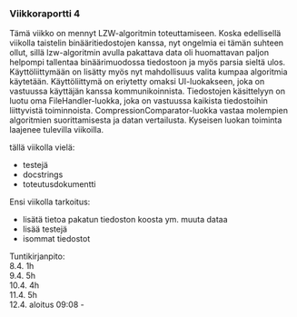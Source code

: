 ### Viikkoraportti 4

Tämä viikko on mennyt LZW-algoritmin toteuttamiseen. Koska edellisellä viikolla taistelin binääritiedostojen kanssa, nyt ongelmia ei tämän suhteen ollut, sillä lzw-algoritmin avulla pakattava data oli huomattavan paljon helpompi tallentaa binäärimuodossa tiedostoon ja myös parsia sieltä ulos. Käyttöliittymään on lisätty myös nyt mahdollisuus valita kumpaa algoritmia käytetään. Käyttöliittymä on eriytetty omaksi UI-luokakseen, joka on vastuussa käyttäjän kanssa kommunikoinnista. Tiedostojen käsittelyyn on luotu oma FileHandler-luokka, joka on vastuussa kaikista tiedostoihin liittyvistä toiminnoista. CompressionComparator-luokka vastaa molempien algoritmien suorittamisesta ja datan vertailusta. Kyseisen luokan toiminta laajenee tulevilla viikoilla.

tällä viikolla vielä:
- testejä
- docstrings
- toteutusdokumentti

Ensi viikolla tarkoitus:
- lisätä tietoa pakatun tiedoston koosta ym. muuta dataa
- lisää testejä
- isommat tiedostot

Tuntikirjanpito: \
8.4. 1h \
9.4. 5h \
10.4. 4h \
11.4. 5h \
12.4. aloitus 09:08 - 